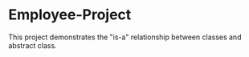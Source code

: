 # Employee-Project
This project demonstrates the "is-a" relationship between classes and abstract class.
